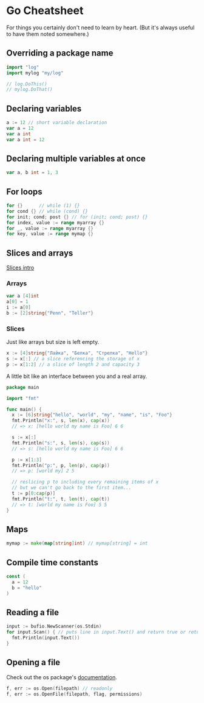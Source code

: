 # Go Cheatsheet

For things you certainly don't need to learn by heart. (But it's always
useful to have them noted somewhere.)

## Overriding a package name

```go
import "log"
import mylog "my/log"

// log.DoThis()
// mylog.DoThat()
```

## Declaring variables

```go
a := 12 // short variable declaration
var a = 12
var a int
var a int = 12
```

## Declaring multiple variables at once

```go
var a, b int = 1, 3
```

## For loops

```go
for {}      // while (1) {}
for cond {} // while (cond) {}
for init; cond; post {} // for (init; cond; post) {}
for index, value := range myarray {}
for _, value := range myarray {}
for key, value := range mymap {}
```

## Slices and arrays

[Slices intro](https://blog.golang.org/slices-intro)

### Arrays

```go
var a [4]int
a[0] = 1
i := a[0]
b := [2]string{"Penn", "Teller"}
```

### Slices

Just like arrays but size is left empty.

```go
x := [4]string{"Лайка", "Белка", "Стрелка", "Hello"}
s := x[:] // a slice referencing the storage of x
p := x[1:2] // a slice of length 2 and capacity 3
```

A little bit like an interface between you and a real array.

```go
package main

import "fmt"

func main() {
  x := [6]string{"hello", "world", "my", "name", "is", "Foo"}
  fmt.Println("x:", s, len(x), cap(x))
  // => x: [hello world my name is Foo] 6 6

  s := x[:]
  fmt.Println("s:", s, len(s), cap(s))
  // => s: [hello world my name is Foo] 6 6

  p := x[1:3]
  fmt.Println("p:", p, len(p), cap(p))
  // => p: [world my] 2 5

  // reslicing p to including every remaining items of x
  // but we can't go back to the first item...
  t := p[0:cap(p)]
  fmt.Println("t:", t, len(t), cap(t))
  // => t: [world my name is Foo] 5 5
}
```

## Maps

```go
mymap := make(map[string]int) // mymap[string] = int
```

## Compile time constants

```go
const (
  a = 12
  b = "hello"
)
```

## Reading a file

```go
input := bufio.NewScanner(os.Stdin)
for input.Scan() { // puts line in input.Text() and return true or return false on EOF
  fmt.Println(input.Text())
}
```

## Opening a file

Check out the os package's [documentation](https://golang.org/pkg/os).

```go
f, err := os.Open(filepath) // readonly
f, err := os.OpenFile(filepath, flag, permissions)
```
